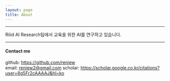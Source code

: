 ```yaml
---
layout: page
title: About
---
```


---

Riiid AI Research팀에서 교육을 위한 AI를 연구하고 있습니다.

---

#### Contact me

github: https://github.com/reniew  
email: reniew2@gmail.com
scholar: https://scholar.google.co.kr/citations?user=8g5Fr2cAAAAJ&hl=ko
